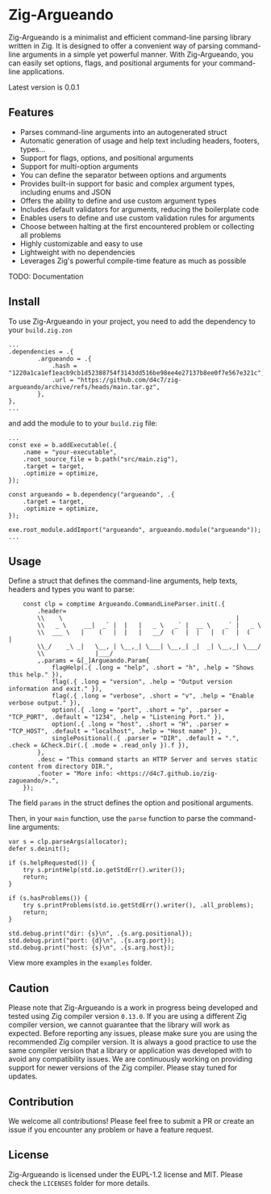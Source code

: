 <!--
SPDX-FileCopyrightText: 2023 David Castañon Belloso <d4c7@proton.me>
SPDX-License-Identifier: EUPL-1.2
This file is part of zig-argueando project (https://github.com/d4c7/zig-argueando)
-->
# Zig-Argueando

Zig-Argueando is a minimalist and efficient command-line parsing library written in Zig. It is designed to offer a convenient way of parsing command-line arguments in a simple yet powerful manner. With Zig-Argueando, you can easily set options, flags, and positional arguments for your command-line applications.

Latest version is 0.0.1

## Features

- Parses command-line arguments into an autogenerated struct
- Automatic generation of usage and help text including headers, footers, types...
- Support for flags, options, and positional arguments
- Support for multi-option arguments
- You can define the separator between options and arguments
- Provides built-in support for basic and complex argument types, including enums and JSON
- Offers the ability to define and use custom argument types
- Includes default validators for arguments, reducing the boilerplate code
- Enables users to define and use custom validation rules for arguments
- Choose between halting at the first encountered problem or collecting all problems
- Highly customizable and easy to use
- Lightweight with no dependencies
- Leverages Zig's powerful compile-time feature as much as possible

TODO: Documentation

## Install


To use Zig-Argueando in your project, you need to add the dependency to your `build.zig.zon`

```zig
...
.dependencies = .{
        .argueando = .{
            .hash = "1220a1ca1ef1eacb9cb1d52388754f3143dd516be98ee4e27137b8ee0f7e567e321c",
            .url = "https://github.com/d4c7/zig-argueando/archive/refs/heads/main.tar.gz",
        },
},
... 
```

and add the module to to your `build.zig` file:

```zig
...
const exe = b.addExecutable(.{
    .name = "your-executable",
    .root_source_file = b.path("src/main.zig"),
    .target = target,
    .optimize = optimize,
});

const argueando = b.dependency("argueando", .{
    .target = target,
    .optimize = optimize,
});

exe.root_module.addImport("argueando", argueando.module("argueando"));
...

```

## Usage

Define a struct that defines the command-line arguments, help texts, headers and types you want to parse:

```zig
    const clp = comptime Argueando.CommandLineParser.init(.{
        .header=
        \\    \                                                |        
        \\   _ \     __|  _` |  |   |   _ \   _` |  __ \    _` |   _ \  
        \\  ___ \   |    (   |  |   |   __/  (   |  |   |  (   |  (   | 
        \\_/    _\ _|   \__, | \__,_| \___| \__,_| _|  _| \__,_| \___/  
        \\              |___/  
        ,.params = &[_]Argueando.Param{
            flagHelp(.{ .long = "help", .short = "h", .help = "Shows this help." }),
            flag(.{ .long = "version", .help = "Output version information and exit." }),
            flag(.{ .long = "verbose", .short = "v", .help = "Enable verbose output." }),
            option(.{ .long = "port", .short = "p", .parser = "TCP_PORT", .default = "1234", .help = "Listening Port." }),
            option(.{ .long = "host", .short = "H", .parser = "TCP_HOST", .default = "localhost", .help = "Host name" }),
            singlePositional(.{ .parser = "DIR", .default = ".", .check = &Check.Dir(.{ .mode = .read_only }).f }),
        }, 
        .desc = "This command starts an HTTP Server and serves static content from directory DIR.", 
        .footer = "More info: <https://d4c7.github.io/zig-zagueando/>.",
    });
```

The field `params` in the struct defines the option and positional arguments.

Then, in your `main` function, use the `parse` function to parse the command-line arguments:

```zig
var s = clp.parseArgs(allocator);
defer s.deinit();

if (s.helpRequested()) {
    try s.printHelp(std.io.getStdErr().writer());
    return;
}

if (s.hasProblems()) {
    try s.printProblems(std.io.getStdErr().writer(), .all_problems);
    return;
}

std.debug.print("dir: {s}\n", .{s.arg.positional});
std.debug.print("port: {d}\n", .{s.arg.port});
std.debug.print("host: {s}\n", .{s.arg.host});

```

View more examples in the `examples` folder.

## Caution

Please note that Zig-Argueando is a work in progress being developed and tested using Zig compiler version `0.13.0`. If you are using a different Zig compiler version, we cannot guarantee that the library will work as expected. Before reporting any issues, please make sure you are using the recommended Zig compiler version. It is always a good practice to use the same compiler version that a library or application was developed with to avoid any compatibility issues. We are continuously working on providing support for newer versions of the Zig compiler. Please stay tuned for updates.

## Contribution

We welcome all contributions! Please feel free to submit a PR or create an issue if you encounter any problem or have a feature request.

## License

Zig-Argueando is licensed under the EUPL-1.2 license and MIT. Please check the `LICENSES` folder for more details.